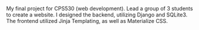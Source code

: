 My final project for CPS530 (web development). Lead a group of 3 students to create a website.
I designed the backend, utilizing Django and SQLite3. The frontend utilized Jinja Templating, as well as Materialize CSS. 
